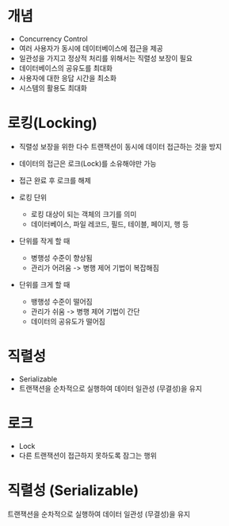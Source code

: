 # 개념
* Concurrency Control
* 여러 사용자가 동시에 데이터베이스에 접근을 제공
* 일관성을 가지고 정상적 처리를 위해서는 직렬성 보장이 필요
* 데이터베이스의 공유도를 최대화
* 사용자에 대한 응답 시간을 최소화
* 시스템의 활용도 최대화

# 로킹(Locking)

* 직렬성 보장을 위한 다수 트랜잭션이 동시에 데이터 접근하는 것을 방지
* 데이터의 접근은 로크(Lock)를 소유해야만 가능
* 접근 완료 후 로크를 해제

* 로킹 단위
    * 로킹 대상이 되는 객체의 크기를 의미
    * 데이터베이스, 파일 레코드, 필드, 테이블, 페이지, 행 등
* 단위를 작게 할 때
    * 병행성 수준이 향상됨
    * 관리가 어려움 -> 병행 제어 기법이 복잡해짐
* 단위를 크게 할 때
    * 뱅행성 수준이 떨어짐
    * 관리가 쉬움 -> 병행 제어 기법이 간단
    * 데이터의 공유도가 떨어짐

# 직렬성
* Serializable
* 트랜잭션을 순차적으로 실행하여 데이터 일관성 (무결성)을 유지

# 로크
* Lock
* 다른 트랜잭션이 접근하지 못하도록 잠그는 행위

# 직렬성 (Serializable)
트랜잭션을 순차적으로 실행하여 데이터 일관성 (무결성)을 유지